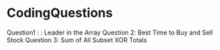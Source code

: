 # CodingQuestions

Question1 :  : Leader in the Array
Question 2: Best Time to Buy and Sell Stock
Question 3: Sum of All Subset XOR Totals
